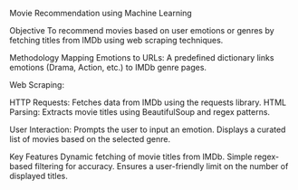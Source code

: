 Movie Recommendation using Machine Learning

Objective
To recommend movies based on user emotions or genres by fetching titles from IMDb using web scraping techniques.

Methodology
Mapping Emotions to URLs: A predefined dictionary links emotions (Drama, Action, etc.) to IMDb genre pages.

Web Scraping:

HTTP Requests: Fetches data from IMDb using the requests library.
HTML Parsing: Extracts movie titles using BeautifulSoup and regex patterns.

User Interaction:
Prompts the user to input an emotion.
Displays a curated list of movies based on the selected genre.

Key Features
Dynamic fetching of movie titles from IMDb.
Simple regex-based filtering for accuracy.
Ensures a user-friendly limit on the number of displayed titles.
